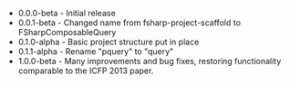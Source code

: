 * 0.0.0-beta - Initial release
* 0.0.1-beta - Changed name from fsharp-project-scaffold to FSharpComposableQuery
* 0.1.0-alpha - Basic project structure put in place
* 0.1.1-alpha - Rename "pquery" to "query"
* 1.0.0-beta - Many improvements and bug fixes, restoring functionality comparable to the ICFP 2013 paper.
